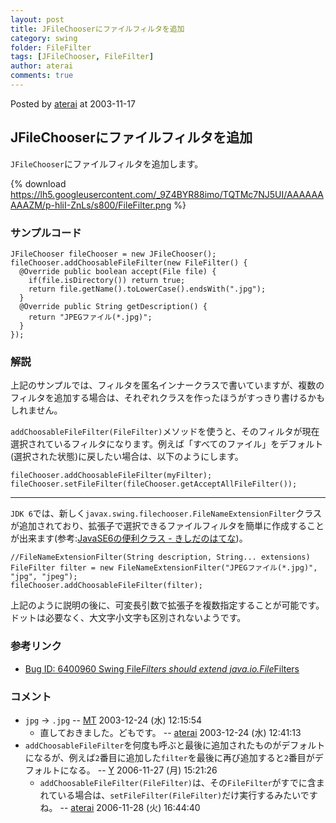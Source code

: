 ```yaml
---
layout: post
title: JFileChooserにファイルフィルタを追加
category: swing
folder: FileFilter
tags: [JFileChooser, FileFilter]
author: aterai
comments: true
---
```


Posted by [aterai](http://terai.xrea.jp/aterai.html) at 2003-11-17

## JFileChooserにファイルフィルタを追加
`JFileChooser`にファイルフィルタを追加します。


{% download https://lh5.googleusercontent.com/_9Z4BYR88imo/TQTMc7NJ5UI/AAAAAAAAAZM/p-hliI-ZnLs/s800/FileFilter.png %}

### サンプルコード
<pre class="prettyprint"><code>JFileChooser fileChooser = new JFileChooser();
fileChooser.addChoosableFileFilter(new FileFilter() {
  @Override public boolean accept(File file) {
    if(file.isDirectory()) return true;
    return file.getName().toLowerCase().endsWith(".jpg");
  }
  @Override public String getDescription() {
    return "JPEGファイル(*.jpg)";
  }
});
</code></pre>

### 解説
上記のサンプルでは、フィルタを匿名インナークラスで書いていますが、複数のフィルタを追加する場合は、それぞれクラスを作ったほうがすっきり書けるかもしれません。

`addChoosableFileFilter(FileFilter)`メソッドを使うと、そのフィルタが現在選択されているフィルタになります。例えば「すべてのファイル」をデフォルト(選択された状態)に戻したい場合は、以下のようにします。

<pre class="prettyprint"><code>fileChooser.addChoosableFileFilter(myFilter);
fileChooser.setFileFilter(fileChooser.getAcceptAllFileFilter());
</code></pre>

- - - -
`JDK 6`では、新しく`javax.swing.filechooser.FileNameExtensionFilter`クラスが追加されており、拡張子で選択できるファイルフィルタを簡単に作成することが出来ます(参考:[JavaSE6の便利クラス - きしだのはてな](http://d.hatena.ne.jp/nowokay/20070228#1172660818))。

<pre class="prettyprint"><code>//FileNameExtensionFilter(String description, String... extensions)
FileFilter filter = new FileNameExtensionFilter("JPEGファイル(*.jpg)", "jpg", "jpeg");
fileChooser.addChoosableFileFilter(filter);
</code></pre>

上記のように説明の後に、可変長引数で拡張子を複数指定することが可能です。ドットは必要なく、大文字小文字も区別されないようです。

### 参考リンク
- [Bug ID: 6400960 Swing File*Filters should extend java.io.File*Filters](http://bugs.sun.com/bugdatabase/view_bug.do?bug_id=6400960)

<!-- dummy comment line for breaking list -->

### コメント
- `jpg` → `.jpg` -- [MT](http://terai.xrea.jp/MT.html) 2003-12-24 (水) 12:15:54
    - 直しておきました。どもです。 -- [aterai](http://terai.xrea.jp/aterai.html) 2003-12-24 (水) 12:41:13
- `addChoosableFileFilter`を何度も呼ぶと最後に追加されたものがデフォルトになるが、例えば`2`番目に追加した`filter`を最後に再び追加すると`2`番目がデフォルトになる。 -- [Y](http://terai.xrea.jp/Y.html) 2006-11-27 (月) 15:21:26
    - `addChoosableFileFilter(FileFilter)`は、その`FileFilter`がすでに含まれている場合は、`setFileFilter(FileFilter)`だけ実行するみたいですね。 -- [aterai](http://terai.xrea.jp/aterai.html) 2006-11-28 (火) 16:44:40

<!-- dummy comment line for breaking list -->
